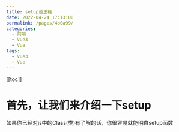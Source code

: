 ```yaml
---
title: setup语法糖
date: 2022-04-24 17:13:00
permalink: /pages/4b0a99/
categories:
  - 前端
  - Vue3
  - Vue
tags:
  - Vue3
  - Vue
---
```


[[toc]]

# 首先，让我们来介绍一下setup

如果你已经对js中的Class(类)有了解的话，你很容易就能明白setup函数